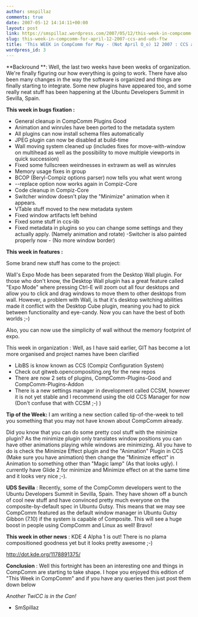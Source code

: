 ```yaml
---
author: smspillaz
comments: true
date: 2007-05-12 14:14:11+00:00
layout: post
link: https://smspillaz.wordpress.com/2007/05/12/this-week-in-compcomm-for-april-12-2007-ccs-and-uds-ftw/
slug: this-week-in-compcomm-for-april-12-2007-ccs-and-uds-ftw
title: 'This WEEK in CompComm for May - (Not April O_o) 12 2007 : CCS and UDS FTW!'
wordpress_id: 3
---
```


**Backround **: Well, the last two weeks have been weeks of organization. We're finally figuring our how everything is going to work. There have also been many changes in the way the software is organized and things are finally starting to integrate. Some new plugins have appeared too, and some really neat stuff has been happening at the Ubuntu Developers Summit in Sevilla, Spain.

**This week in bugs fixation :**
- General cleanup in CompComm Plugins Good
- Animation and winrules have been ported to the metadata system
- All plugins can now install schema files automatically
- JPEG plugin can now be disabled at build-time
- Wall moving system cleaned up (includes fixes for move-with-window on multihead as well as the possibility to move multiple viewports in quick succession)
- Fixed some fullscreen weirdnesses in extrawm as well as winrules
- Memory usage fixes in group
- BCOP (Beryl-Compiz options parser) now tells you what went wrong
- --replace option now works again in Compiz-Core
- Code cleanup in Compiz-Core
- Switcher window doesn't play the "Minimize" animation when it appears.
- VTable stuff moved to the new metadata system
- Fixed window artifacts left behind
- Fixed some stuff in ccs-lib
- Fixed metadata in plugins so you can change some settings and they actually apply. (Namely animation and rotate)
-Switcher is also painted properly now - (No more window border)

**This week in features :**

Some brand new stuff has come to the project:

Wall's Expo Mode has been separated from the Desktop Wall plugin. For those who don't know, the Desktop Wall plugin has a great feature called "Expo Mode" where pressing Ctrl-E will zoom out all four desktops and allow you to click and drag windows to move them to other desktops from wall. However, a problem with Wall, is that it's desktop switching abilities made it conflict with the Desktop Cube plugin, meaning you had to pick between functionality and eye-candy. Now you can have the best of both worlds ;-)

Also, you can now use the simplicity of wall without the memory footprint of expo.

This week in organization : Well, as I have said earlier, GIT has become a lot more organised and project names have been clarified

- LibBS is know known as CCS (Compiz Configuration System)
- Check out gitweb.opencompositing.org for the new repos
- There are now 2 sets of plugins, CompComm-Plugins-Good and CompComm-Plugins-Addon
- There is a new settings manager in development called CCSM, however it is not yet stable and I recommend using the old CCS Manager for now (Don't confuse that with CCSM ;-) )

**Tip of the Week:** I am writing a new section called tip-of-the-week to tell you something that you may not have known about CompComm already.

Did you know that you can do some pretty cool stuff with the minimize plugin? As the minimize plugin only translates window positions you can have other animations playing while windows are minimizing. All you have to do is check the Minimize Effect plugin and the "Animation" Plugin in CCS (Make sure you have animation) then change the "Minimize effect" in Animation to something other than "Magic lamp" (As that looks ugly). I currently have Glide 2 for minimize and Minimize effect on at the same time and it looks very nice ;-).

**UDS Sevilla** : Recently, some of the CompComm developers went to the Ubuntu Developers Summit in Sevilla, Spain. They have shown off a bunch of cool new stuff and have convinced pretty much everyone on the composite-by-default spec in Ubuntu Gutsy. This means that we may see CompComm featured as the default window manager in Ubuntu Gutsy Gibbon (7.10) if the system is capable of Composite. This will see a huge boost in people using CompComm and Linux as well! Bravo!

**This week in other news** : KDE 4 Alpha 1 is out! There is no plama compositioned goodness yet but it looks pretty awesome ;-)

http://dot.kde.org/1178891375/

**Conclusion** : Well this fortnight has been an interesting one and things in CompComm are starting to take shape. I hope you enjoyed this edition of "This Week in CompComm" and if you have any queries then just post them down below

_Another TwiCC is in the Can!_

- SmSpillaz
